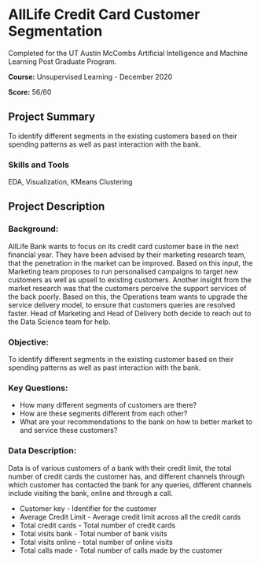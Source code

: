 # AllLife Credit Card Customer Segmentation

Completed for the UT Austin McCombs Artificial Intelligence and Machine Learning Post Graduate Program. 

**Course:** Unsupervised Learning - December 2020

**Score:** 56/60

## Project Summary
To identify different segments in the existing customers based on their spending patterns as well as past interaction with the bank.

### Skills and Tools
EDA, Visualization, KMeans Clustering

## Project Description

### Background:
AllLife Bank wants to focus on its credit card customer base in the next financial year. They have been advised by their marketing research team, that the penetration in the market can be improved. Based on this input, the Marketing team proposes to run personalised campaigns to target new customers as well as upsell to existing customers. Another insight from the market research was that the customers perceive the support services of the back poorly. Based on this, the Operations team wants to upgrade the service delivery model, to ensure that customers queries are resolved faster. Head of Marketing and Head of Delivery both decide to reach out to the Data Science team for help.

### Objective:
To identify different segments in the existing customer based on their spending patterns as well as past interaction with the bank.

### Key Questions:
- How many different segments of customers are there?
- How are these segments different from each other?
- What are your recommendations to the bank on how to better market to and service these customers?

### Data Description:
Data is of various customers of a bank with their credit limit, the total number of credit cards the customer has, and different channels through which customer has contacted the bank for any queries, different channels include visiting the bank, online and through a call.

- Customer key - Identifier for the customer
- Average Credit Limit - Average credit limit across all the credit cards
- Total credit cards - Total number of credit cards
- Total visits bank - Total number of bank visits
- Total visits online - total number of online visits
- Total calls made - Total number of calls made by the customer
